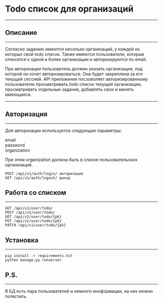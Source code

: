 # Todo список для организаций

---

## Описание

---
 
 Согласно заданию имеются несолько организаций, у каждой из которых свой todo список.
 Также имеются пользователи, которые относятся к одной и более организации и авторизируются по email.
 
 При авторизации пользователь должен указать организации, под которой он хочет авторизироваться. Она будет закреплена за его текущей сессией.
 API приложения посзоволяет авторизированному пользователю просматривать todo список текущей организации, просматривать отдельные задания, добавлять свои и менять имеющиеся.
 
 ---
 
 ## Авторизация
 
 ---
 
 Для авторизации используется следующие параметры:
 
 email  
 password  
 organization  
 
 При этом organization должна быть в списке пользовательских организаций.
 
    POST /api/v1/auth/login/ авторизация
    GET /api/v1/auth/logout/ выход
 
 ## Работа со списком
 
 ---
 
    GET /api/v1/user/todo/
    POST /api/v1/user/todo/ 
    GET /api/v1/user/todo/{pk}
    PUT /api/v1/user/todo/{pk}
    PATCH /api/v1/user/todo/{pk}

## Установка

---

    pip install -r requirements.txt
    python manage.py runserver

## P.S.

---

В БД есть пара пользователей и немного иноформации, на них можно потестить.
